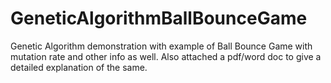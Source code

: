 # GeneticAlgorithmBallBounceGame
Genetic Algorithm demonstration with example of Ball Bounce Game with mutation rate and other info as well. Also attached a pdf/word doc to give a detailed explanation of the same.

